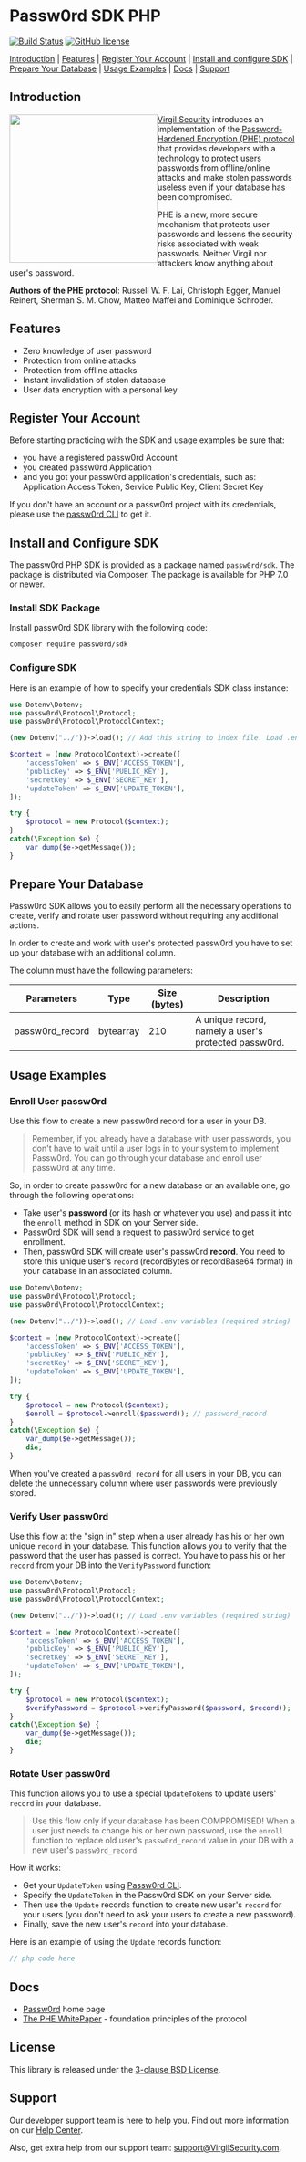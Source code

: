 # Passw0rd SDK PHP
[![Build Status](https://travis-ci.com/passw0rd/sdk-php.png?branch=develop)](https://travis-ci.com/passw0rd/sdk-php)
[![GitHub license](https://img.shields.io/badge/license-BSD%203--Clause-blue.svg)](https://github.com/VirgilSecurity/virgil/blob/master/LICENSE)


[Introduction](#introduction) | [Features](#features) | [Register Your Account](#register-your-account) | [Install and configure SDK](#install-and-configure-sdk) | [Prepare Your Database](#prepare-your-database) | [Usage Examples](#usage-examples) | [Docs](#docs) | [Support](#support)

## Introduction
<a href="https://passw0rd.io/"><img width="260px" src="https://cdn.virgilsecurity.com/assets/images/github/logos/passw0rd.png" align="left" hspace="0" vspace="0"></a>[Virgil Security](https://virgilsecurity.com) introduces an implementation of the [Password-Hardened Encryption (PHE) protocol](https://virgilsecurity.com/wp-content/uploads/2018/11/PHE-Whitepaper-2018.pdf) that provides developers with a technology to protect users passwords from offline/online attacks and make stolen passwords useless even if your database has been compromised.

PHE is a new, more secure mechanism that protects user passwords and lessens the security risks associated with weak passwords. Neither Virgil nor attackers know anything about user's password.

**Authors of the PHE protocol**: Russell W. F. Lai, Christoph Egger, Manuel Reinert, Sherman S. M. Chow, Matteo Maffei and Dominique Schroder.

## Features
- Zero knowledge of user password
- Protection from online attacks
- Protection from offline attacks
- Instant invalidation of stolen database
- User data encryption with a personal key


## Register Your Account
Before starting practicing with the SDK and usage examples be sure that:
- you have a registered passw0rd Account
- you created passw0rd Application
- and you got your passw0rd application's credentials, such as: Application Access Token, Service Public Key, Client Secret Key

If you don't have an account or a passw0rd project with its credentials, please use the [passw0rd CLI](https://github.com/passw0rd/cli) to get it.


## Install and Configure SDK
The passw0rd PHP SDK is provided as a package named `passw0rd/sdk`. The package is distributed via Composer. The 
package
 is available for PHP 7.0 or newer.


### Install SDK Package
Install passw0rd SDK library with the following code:
```bash
composer require passw0rd/sdk
```


### Configure SDK
Here is an example of how to specify your credentials SDK class instance:
```php
use Dotenv\Dotenv;
use passw0rd\Protocol\Protocol;
use passw0rd\Protocol\ProtocolContext;

(new Dotenv("../"))->load(); // Add this string to index file. Load .env variables (required string). 

$context = (new ProtocolContext)->create([
    'accessToken' => $_ENV['ACCESS_TOKEN'],
    'publicKey' => $_ENV['PUBLIC_KEY'],
    'secretKey' => $_ENV['SECRET_KEY'],
    'updateToken' => $_ENV['UPDATE_TOKEN'],
]);

try {
    $protocol = new Protocol($context);
}
catch(\Exception $e) {
    var_dump($e->getMessage());
}
```

## Prepare Your Database
Passw0rd SDK allows you to easily perform all the necessary operations to create, verify and rotate user password without requiring any additional actions.

In order to create and work with user's protected passw0rd you have to set up your database with an additional column.

The column must have the following parameters:
<table class="params">
<thead>
		<tr>
			<th>Parameters</th>
			<th>Type</th>
			<th>Size (bytes)</th>
			<th>Description</th>
		</tr>
</thead>

<tbody>
<tr>
	<td>passw0rd_record</td>
	<td>bytearray</td>
	<td>210</td>
	<td> A unique record, namely a user's protected passw0rd.</td>
</tr>

</tbody>
</table>


## Usage Examples

### Enroll User passw0rd

Use this flow to create a new passw0rd record for a user in your DB.

> Remember, if you already have a database with user passwords, you don't have to wait until a user logs in to your system to implement Passw0rd. You can go through your database and enroll user passw0rd at any time.

So, in order to create passw0rd for a new database or an available one, go through the following operations:
- Take user's **password** (or its hash or whatever you use) and pass it into the `enroll` method in SDK on your 
Server side.
- Passw0rd SDK will send a request to passw0rd service to get enrollment.
- Then, passw0rd SDK will create user's passw0rd **record**. You need to store this unique user's `record` (recordBytes or recordBase64 format) in your database in an associated column.

```php
use Dotenv\Dotenv;
use passw0rd\Protocol\Protocol;
use passw0rd\Protocol\ProtocolContext;

(new Dotenv("../"))->load(); // Load .env variables (required string)

$context = (new ProtocolContext)->create([
    'accessToken' => $_ENV['ACCESS_TOKEN'],
    'publicKey' => $_ENV['PUBLIC_KEY'],
    'secretKey' => $_ENV['SECRET_KEY'],
    'updateToken' => $_ENV['UPDATE_TOKEN'],
]);

try {
    $protocol = new Protocol($context);
    $enroll = $protocol->enroll($password)); // password_record
}
catch(\Exception $e) {
    var_dump($e->getMessage());
    die;
}
```

When you've created a `passw0rd_record` for all users in your DB, you can delete the unnecessary column where user passwords were previously stored.


### Verify User passw0rd

Use this flow at the "sign in" step when a user already has his or her own unique `record` in your database. This function allows you to verify that the password that the user has passed is correct. 
You have to pass his or her `record` from your DB into the `VerifyPassword` function:

```php
use Dotenv\Dotenv;
use passw0rd\Protocol\Protocol;
use passw0rd\Protocol\ProtocolContext;

(new Dotenv("../"))->load(); // Load .env variables (required string)

$context = (new ProtocolContext)->create([
    'accessToken' => $_ENV['ACCESS_TOKEN'],
    'publicKey' => $_ENV['PUBLIC_KEY'],
    'secretKey' => $_ENV['SECRET_KEY'],
    'updateToken' => $_ENV['UPDATE_TOKEN'],
]);

try {
    $protocol = new Protocol($context);
    $verifyPassword = $protocol->verifyPassword($password, $record));
}
catch(\Exception $e) {
    var_dump($e->getMessage());
    die;
}
```

### Rotate User passw0rd

This function allows you to use a special `UpdateTokens` to update users' `record` in your database.

> Use this flow only if your database has been COMPROMISED!
When a user just needs to change his or her own password, use the `enroll` function to replace old user's `passw0rd_record` value in your DB with a new user's `passw0rd_record`.

How it works:
- Get your `UpdateToken` using [Passw0rd CLI](https://github.com/passw0rd/cli).
- Specify the `UpdateToken` in the Passw0rd SDK on your Server side.
- Then use the `Update` records function to create new user's `record` for your users (you don't need to ask your users to create a new password).
- Finally, save the new user's `record` into your database.

Here is an example of using the `Update` records function:
```php
// php code here
```


## Docs
* [Passw0rd][_passw0rd] home page
* [The PHE WhitePaper](https://virgilsecurity.com/wp-content/uploads/2018/11/PHE-Whitepaper-2018.pdf) - foundation principles of the protocol

## License

This library is released under the [3-clause BSD License](LICENSE.md).

## Support
Our developer support team is here to help you. Find out more information on our [Help Center](https://help.virgilsecurity.com/).

Also, get extra help from our support team: support@VirgilSecurity.com.

[_passw0rd]: https://passw0rd.io/
